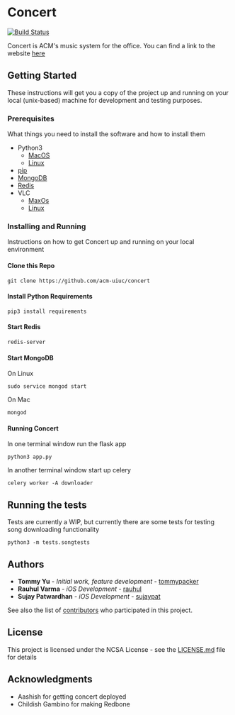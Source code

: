 # Concert
[![Build Status](https://travis-ci.org/acm-uiuc/concert.svg?branch=master)](https://travis-ci.org/acm-uiuc/concert)

Concert is ACM's music system for the office. You can find a link to the website [here](https://concert.acm.illinois.edu/)

## Getting Started

These instructions will get you a copy of the project up and running on your local (unix-based) machine for development and testing purposes.

### Prerequisites

What things you need to install the software and how to install them

* Python3
  * [MacOS](http://docs.python-guide.org/en/latest/starting/install3/osx/)
  * [Linux](http://docs.python-guide.org/en/latest/starting/install3/linux/)
* [pip](https://pip.pypa.io/en/stable/installing/)
* [MongoDB](https://docs.mongodb.com/manual/installation/)
* [Redis](https://redis.io/topics/quickstart)
* VLC
  * [MaxOs](https://wiki.videolan.org/Documentation:Installing_VLC/#Mac_OS_X)
  * [Linux](https://packages.ubuntu.com/trusty/libdevel/libvlc-dev)

### Installing and Running

Instructions on how to get Concert up and running on your local environment

#### Clone this Repo
```
git clone https://github.com/acm-uiuc/concert
```

#### Install Python Requirements
```
pip3 install requirements
```

#### Start Redis
```
redis-server
```

#### Start MongoDB

On Linux
```
sudo service mongod start
```
On Mac
```
mongod
```

#### Running Concert

In one terminal window run the flask app
```
python3 app.py
```

In another terminal window start up celery
```
celery worker -A downloader
```

## Running the tests

Tests are currently a WIP, but currently there are some tests for testing song downloading functionality
```
python3 -m tests.songtests
```

## Authors

* **Tommy Yu** - *Initial work, feature development* - [tommypacker](https://github.com/tommypacker)
* **Rauhul Varma** - *iOS Development* - [rauhul](https://github.com/rauhul)
* **Sujay Patwardhan** - *iOS Development* - [sujaypat](https://github.com/sujaypat)

See also the list of [contributors](https://github.com/acm-uiuc/concert/graphs/contributors) who participated in this project.

## License

This project is licensed under the NCSA License - see the [LICENSE.md](LICENSE) file for details

## Acknowledgments

* Aashish for getting concert deployed
* Childish Gambino for making Redbone
